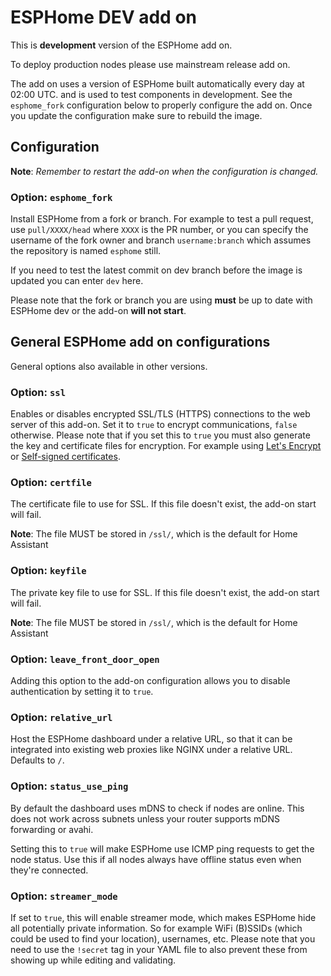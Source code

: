 # ESPHome DEV add on

This is **development** version of the ESPHome add on.

To deploy production nodes please use mainstream release add on.

The add on uses a version of ESPHome built automatically every day at 02:00 UTC. and is used to test components in development. See the `esphome_fork` configuration below to properly configure the add on. Once you update the configuration make sure to rebuild the image.

## Configuration

**Note**: _Remember to restart the add-on when the configuration is changed._

### Option: `esphome_fork`

Install ESPHome from a fork or branch.
For example to test a pull request, use `pull/XXXX/head` where `XXXX` is the PR number,
or you can specify the username of the fork owner and branch `username:branch` which
assumes the repository is named `esphome` still.

If you need to test the latest commit on dev branch before the image is updated you can enter `dev` here.

Please note that the fork or branch you are using **must** be up to date with ESPHome dev
or the add-on **will not start**.


## General ESPHome add on configurations

General options also available in other versions.

### Option: `ssl`

Enables or disables encrypted SSL/TLS (HTTPS) connections to the web server of this add-on.
Set it to `true` to encrypt communications, `false` otherwise.
Please note that if you set this to `true` you must also generate the key and certificate
files for encryption. For example using [Let's Encrypt](https://www.home-assistant.io/addons/lets_encrypt/)
or [Self-signed certificates](https://www.home-assistant.io/docs/ecosystem/certificates/tls_self_signed_certificate/).

### Option: `certfile`

The certificate file to use for SSL. If this file doesn't exist, the add-on start will fail.

**Note**: The file MUST be stored in `/ssl/`, which is the default for Home Assistant

### Option: `keyfile`

The private key file to use for SSL. If this file doesn't exist, the add-on start will fail.

**Note**: The file MUST be stored in `/ssl/`, which is the default for Home Assistant

### Option: `leave_front_door_open`

Adding this option to the add-on configuration allows you to disable
authentication by setting it to `true`.

### Option: `relative_url`

Host the ESPHome dashboard under a relative URL, so that it can be integrated
into existing web proxies like NGINX under a relative URL. Defaults to `/`.

### Option: `status_use_ping`

By default the dashboard uses mDNS to check if nodes are online. This does
not work across subnets unless your router supports mDNS forwarding or avahi.

Setting this to `true` will make ESPHome use ICMP ping requests to get the node status. Use this if all nodes always have offline status even when they're connected.

### Option: `streamer_mode`

If set to `true`, this will enable streamer mode, which makes ESPHome hide all
potentially private information. So for example WiFi (B)SSIDs (which could be
used to find your location), usernames, etc. Please note that you need to use
the `!secret` tag in your YAML file to also prevent these from showing up
while editing and validating.
